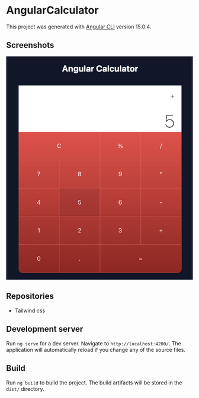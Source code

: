 # AngularCalculator

This project was generated with [Angular CLI](https://github.com/angular/angular-cli) version 15.0.4.

## Screenshots

![angular calculator](./src/assets/Screenshot.png)

## Repositories

- Tailwind css

## Development server

Run `ng serve` for a dev server. Navigate to `http://localhost:4200/`. The application will automatically reload if you change any of the source files.

## Build

Run `ng build` to build the project. The build artifacts will be stored in the `dist/` directory.

